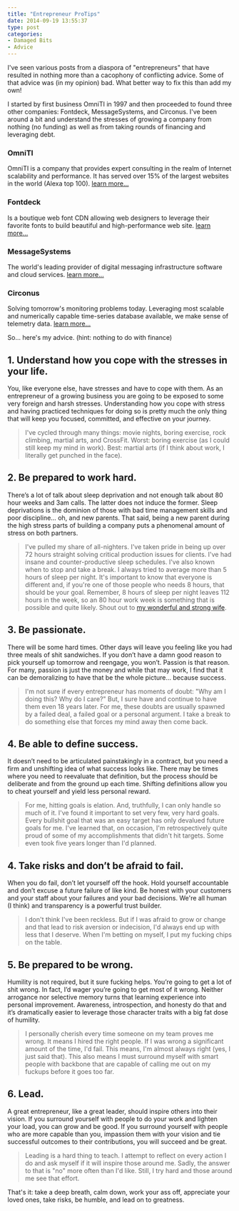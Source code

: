 ```yaml
---
title: "Entrepreneur ProTips"
date: 2014-09-19 13:55:37
type: post
categories:
- Damaged Bits
- Advice
---
```


I've seen various posts from a diaspora of "entrepreneurs" that have
resulted in nothing more than a cacophony of conflicting advice.  Some
of that advice was (in my opinion) bad.  What better way to fix this
than add my own!

I started by first business OmniTI in 1997 and then
proceeded to found three other companies: Fontdeck,
MessageSystems, and Circonus.
I've been around a bit and understand the stresses of growing a
company from nothing (no funding) as well as from taking rounds of
financing and leveraging debt.

### OmniTI

OmniTI is a company that provides expert consulting in the realm of
Internet scalability and performance. It has served over 15% of the
largest websites in the world (Alexa top 100).
[learn more...](http://omniti.com/)

### Fontdeck

Is a boutique web font CDN allowing web designers to leverage their
favorite fonts to build beautiful and high-performance web site.
[learn more...](http://fontdeck.com/)

### MessageSystems

The world's leading provider of digital messaging infrastructure
software and cloud services. [learn more...](http://www.messagesystems.com/)

### Circonus

Solving tomorrow's monitoring problems today.  Leveraging most scalable and
numerically capable time-series database available, we make sense of
telemetry data. [learn more...](http://www.circonus.com/)

So... here's my advice. (hint: nothing to do with finance)

## 1. Understand how you cope with the stresses in your life.

You, like everyone else, have stresses and have to cope with them.  As
an entrepreneur of a growing business you are going to be exposed to
some very foreign and harsh stresses.  Understanding how you cope with
stress and having practiced techniques for doing so is pretty much the
only thing that will keep you focused, committed, and effective on
your journey.

> I've cycled through many things: movie nights, boring exercise, rock
> climbing, martial arts, and CrossFit.  Worst: boring exercise (as I
> could still keep my mind in work). Best: martial arts (if I think
> about work, I literally get punched in the face).

## 2. Be prepared to work hard.

There’s a lot of talk about sleep deprivation and not enough talk
about 80 hour weeks and 3am calls.  The latter does not induce the
former.  Sleep deprivations is the dominion of those with bad time
management skills and poor discipline… oh, and new parents.  That
said, being a new parent during the high stress parts of building a
company puts a phenomenal amount of stress on both partners.

> I've pulled my share of all-nighters. I've taken pride in being up
> over 72 hours straight solving critical production issues for
> clients. I've had insane and counter-productive sleep schedules.
> I've also known when to stop and take a break.  I always tried to
> average more than 5 hours of sleep per night.  It's important to
> know that everyone is different and, if you're one of those people
> who needs 8 hours, that should be your goal.  Remember, 8 hours of
> sleep per night leaves 112 hours in the week, so an 80 hour work
> week is something that is possible and quite likely. Shout out to
> [my wonderful and strong wife](http://lisabmrss.blogspot.com/).

## 3. Be passionate.

There will be some hard times.  Other days will leave you feeling like
you had three meals of shit sandwiches.  If you don’t have a damn good
reason to pick yourself up tomorrow and reengage, you won’t. Passion
is that reason.  For many, passion is just the money and while that may
work, I find that it can be demoralizing to have that be the whole
picture… because success.

> I'm not sure if every entrepreneur has moments of doubt: "Why am I
> doing this? Why do I care?"  But, I sure have and continue to have
> them even 18 years later.  For me, these doubts are usually spawned
> by a failed deal, a failed goal or a personal argument.  I take a
> break to do something else that forces my mind away then come
> back.

## 4. Be able to define success.

It doesn’t need to be articulated painstakingly in a contract, but you
need a firm and unshifting idea of what success looks like.  There may
be times where you need to reevaluate that definition, but the process
should be deliberate and from the ground up each time.  Shifting
definitions allow you to cheat yourself and yield less personal
reward.

> For me, hitting goals is elation. And, truthfully, I can only handle
> so much of it. I've found it important to set very few, very hard
> goals.  Every bullshit goal that was an easy target has only
> devalued future goals for me.  I've learned that, on occasion, I'm
> retrospectively quite proud of some of my accomplishments that
> didn't hit targets.  Some even took five years longer than I'd
> planned.

## 4. Take risks and don’t be afraid to fail.

When you do fail, don’t let yourself off the hook. Hold yourself
accountable and don’t excuse a future failure of like kind.  Be honest
with your customers and your staff about your failures and your bad
decisions.  We're all human (I think) and transparency is a powerful
trust builder.

> I don't think I've been reckless.  But if I was afraid to grow or
> change and that lead to risk aversion or indecision, I'd always end
> up with less that I deserve.  When I'm betting on myself, I put my
> fucking chips on the table.

## 5. Be prepared to be wrong.

Humility is not required, but it sure fucking helps.  You’re going to
get a lot of shit wrong.  In fact, I’d wager you’re going to get most
of it wrong.  Neither arrogance nor selective memory turns that
learning experience into personal improvement.  Awareness,
introspection, and honesty do that and it’s dramatically easier to
leverage those character traits with a big fat dose of humility.

> I personally cherish every time someone on my team proves me wrong.
> It means I hired the right people. If I was wrong a significant
> amount of the time, I'd fail. This means, I'm almost always right
> (yes, I just said that). This also means I must surround myself
> with smart people with backbone that are capable of calling me out
> on my fuckups before it goes too far.

## 6. Lead.

A great entrepreneur, like a great leader, should inspire others into
their vision.  If you surround yourself with people to do your work
and lighten your load, you can grow and be good.  If you surround
yourself with people who are more capable than you, impassion them
with your vision and tie successful outcomes to their contributions,
you will succeed and be great.

> Leading is a hard thing to teach. I attempt to reflect on every
> action I do and ask myself if it will inspire those around me.
> Sadly, the answer to that is "no" more often than I'd like.  Still,
> I try hard and those around me see that effort.

That's it: take a deep breath, calm down, work your ass off,
appreciate your loved ones, take risks, be humble, and lead on to
greatness.
